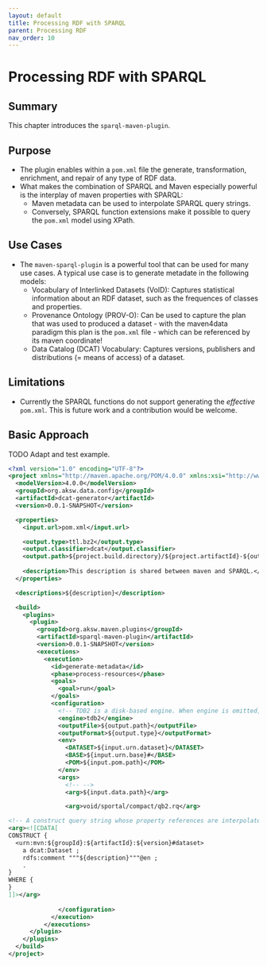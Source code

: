 ```yaml
---
layout: default
title: Processing RDF with SPARQL
parent: Processing RDF
nav_order: 10
---
```


# Processing RDF with SPARQL

## Summary

This chapter introduces the `sparql-maven-plugin`.

## Purpose

* The plugin enables within a `pom.xml` file the generate, transformation, enrichment, and repair of any type of RDF data. 
* What makes the combination of SPARQL and Maven especially powerful is the interplay of maven properties with SPARQL:
  * Maven metadata can be used to interpolate SPARQL query strings.
  * Conversely, SPARQL function extensions make it possible to query the `pom.xml` model using XPath.

## Use Cases

* The `maven-sparql-plugin` is a powerful tool that can be used for many use cases. A typical use case is to generate metadate in the following models:
  * Vocabulary of Interlinked Datasets (VoID): Captures statistical information about an RDF dataset, such as the frequences of classes and properties.
  * Provenance Ontology (PROV-O): Can be used to capture the plan that was used to produced a dataset - with the maven4data paradigm this plan is the `pom.xml` file -
    which can be referenced by its maven coordinate!
  * Data Catalog (DCAT) Vocabulary: Captures versions, publishers and distributions (= means of access) of a dataset.

## Limitations

* Currently the SPARQL functions do not support generating the *effective* `pom.xml`. This is future work and a contribution would be welcome.


## Basic Approach
TODO Adapt and test example.

```xml
<?xml version="1.0" encoding="UTF-8"?>
<project xmlns="http://maven.apache.org/POM/4.0.0" xmlns:xsi="http://www.w3.org/2001/XMLSchema-instance" xsi:schemaLocation="http://maven.apache.org/POM/4.0.0 http://maven.apache.org/xsd/maven-4.0.0.xsd">
  <modelVersion>4.0.0</modelVersion>
  <groupId>org.aksw.data.config</groupId>
  <artifactId>dcat-generator</artifactId>
  <version>0.0.1-SNAPSHOT</version>

  <properties>
    <input.url>pom.xml</input.url>

    <output.type>ttl.bz2</output.type>
    <output.classifier>dcat</output.classifier>
    <output.path>${project.build.directory}/${project.artifactId}-${output.classifier}.${output.type}</output.path>
    
    <description>This description is shared between maven and SPARQL.</description>
  </properties>

  <descriptions>${description}</description>

  <build>
    <plugins>
      <plugin>
        <groupId>org.aksw.maven.plugins</groupId>
        <artifactId>sparql-maven-plugin</artifactId>
        <version>0.0.1-SNAPSHOT</version>
        <executions>
          <execution>
            <id>generate-metadata</id>
            <phase>process-resources</phase>
            <goals>
              <goal>run</goal>
            </goals>
            <configuration>
              <!-- TDB2 is a disk-based engine. When engine is omitted, then the in-memory one will be used -->
              <engine>tdb2</engine>
              <outputFile>${output.path}</outputFile>
              <outputFormat>${output.type}</outputFormat>
              <env>
                <DATASET>${input.urn.dataset}</DATASET>
                <BASE>${input.urn.base}#</BASE>
                <POM>${input.pom.path}</POM>
              </env>
              <args>
                <!-- -->
                <arg>${input.data.path}</arg>

                <arg>void/sportal/compact/qb2.rq</arg>

<!-- A construct query string whose property references are interpolated before the query is evaluated -->
<arg><![CDATA[
CONSTRUCT {
  <urn:mvn:${groupId}:${artifactId}:${version}#dataset>
    a dcat:Dataset ;
    rdfs:comment """${description}"""@en ;
    .
}
WHERE {
}
]]></arg>
                
              </configuration>
            </execution>
          </executions>
      </plugin>
    </plugins>
  </build>
</project>

```


